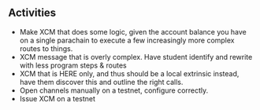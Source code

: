 ## Activities
  - Make XCM that does some logic, given the account balance you have on a single parachain to execute a few increasingly more complex routes to things. 
  - XCM message that is overly complex. Have student identify and rewrite with less program steps & routes
  - XCM that is HERE only, and thus should be a local extrinsic instead, have them discover this and outline the right calls.
  - Open channels manually on a testnet, configure correctly.
  - Issue XCM on a testnet